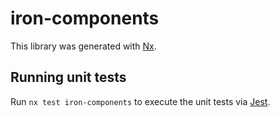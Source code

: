# iron-components

This library was generated with [Nx](https://nx.dev).

## Running unit tests

Run `nx test iron-components` to execute the unit tests via [Jest](https://jestjs.io).

